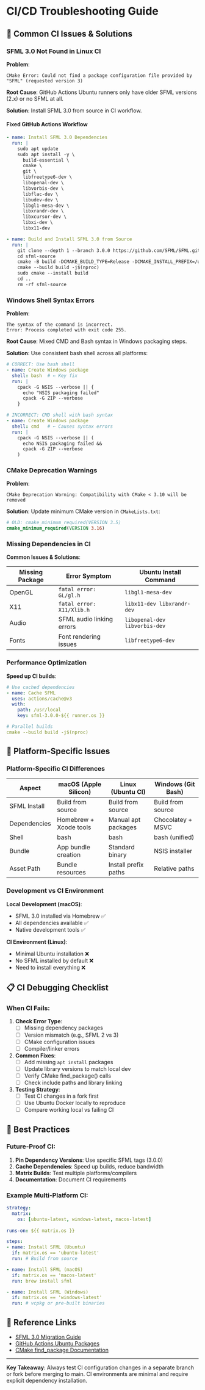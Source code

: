# CI/CD Troubleshooting Guide

## 🚨 **Common CI Issues & Solutions**

### **SFML 3.0 Not Found in Linux CI**

**Problem**: 
```
CMake Error: Could not find a package configuration file provided by "SFML" (requested version 3)
```

**Root Cause**: GitHub Actions Ubuntu runners only have older SFML versions (2.x) or no SFML at all.

**Solution**: Install SFML 3.0 from source in CI workflow.

#### **Fixed GitHub Actions Workflow**
```yaml
- name: Install SFML 3.0 Dependencies
  run: |
    sudo apt update
    sudo apt install -y \
      build-essential \
      cmake \
      git \
      libfreetype6-dev \
      libopenal-dev \
      libvorbis-dev \
      libflac-dev \
      libudev-dev \
      libgl1-mesa-dev \
      libxrandr-dev \
      libxcursor-dev \
      libxi-dev \
      libx11-dev

- name: Build and Install SFML 3.0 from Source
  run: |
    git clone --depth 1 --branch 3.0.0 https://github.com/SFML/SFML.git sfml-source
    cd sfml-source
    cmake -B build -DCMAKE_BUILD_TYPE=Release -DCMAKE_INSTALL_PREFIX=/usr/local
    cmake --build build -j$(nproc)
    sudo cmake --install build
    cd ..
    rm -rf sfml-source
```

### **Windows Shell Syntax Errors**

**Problem**:
```
The syntax of the command is incorrect.
Error: Process completed with exit code 255.
```

**Root Cause**: Mixed CMD and Bash syntax in Windows packaging steps.

**Solution**: Use consistent bash shell across all platforms:
```yaml
# CORRECT: Use bash shell
- name: Create Windows package
  shell: bash  # ← Key fix
  run: |
    cpack -G NSIS --verbose || {
      echo "NSIS packaging failed"
      cpack -G ZIP --verbose
    }

# INCORRECT: CMD shell with bash syntax
- name: Create Windows package  
  shell: cmd   # ← Causes syntax errors
  run: |
    cpack -G NSIS --verbose || (
      echo NSIS packaging failed &&
      cpack -G ZIP --verbose
    )
```

### **CMake Deprecation Warnings**

**Problem**:
```
CMake Deprecation Warning: Compatibility with CMake < 3.10 will be removed
```

**Solution**: Update minimum CMake version in `CMakeLists.txt`:
```cmake
# OLD: cmake_minimum_required(VERSION 3.5)
cmake_minimum_required(VERSION 3.16)
```

### **Missing Dependencies in CI**

**Common Issues & Solutions**:

| Missing Package | Error Symptom | Ubuntu Install Command |
|----------------|---------------|------------------------|
| OpenGL | `fatal error: GL/gl.h` | `libgl1-mesa-dev` |
| X11 | `fatal error: X11/Xlib.h` | `libx11-dev libxrandr-dev` |
| Audio | SFML audio linking errors | `libopenal-dev libvorbis-dev` |
| Fonts | Font rendering issues | `libfreetype6-dev` |

### **Performance Optimization**

**Speed up CI builds**:
```yaml
# Use cached dependencies
- name: Cache SFML
  uses: actions/cache@v3
  with:
    path: /usr/local
    key: sfml-3.0.0-${{ runner.os }}

# Parallel builds
cmake --build build -j$(nproc)
```

## 🔧 **Platform-Specific Issues**

### **Platform-Specific CI Differences**

| Aspect | macOS (Apple Silicon) | Linux (Ubuntu CI) | Windows (Git Bash) |
|--------|----------------------|-------------------|---------------------|
| SFML Install | Build from source | Build from source | Build from source |
| Dependencies | Homebrew + Xcode tools | Manual apt packages | Chocolatey + MSVC |
| Shell | bash | bash | bash (unified) |
| Bundle | App bundle creation | Standard binary | NSIS installer |
| Asset Path | Bundle resources | Install prefix paths | Relative paths |

### **Development vs CI Environment**

**Local Development (macOS)**:
- SFML 3.0 installed via Homebrew ✅
- All dependencies available ✅
- Native development tools ✅

**CI Environment (Linux)**:
- Minimal Ubuntu installation ❌
- No SFML installed by default ❌
- Need to install everything ❌

## 📋 **CI Debugging Checklist**

### **When CI Fails**:
1. **Check Error Type**:
   - [ ] Missing dependency packages
   - [ ] Version mismatch (e.g., SFML 2 vs 3)
   - [ ] CMake configuration issues
   - [ ] Compiler/linker errors

2. **Common Fixes**:
   - [ ] Add missing `apt install` packages
   - [ ] Update library versions to match local dev
   - [ ] Verify CMake find_package() calls
   - [ ] Check include paths and library linking

3. **Testing Strategy**:
   - [ ] Test CI changes in a fork first
   - [ ] Use Ubuntu Docker locally to reproduce
   - [ ] Compare working local vs failing CI

## 🚀 **Best Practices**

### **Future-Proof CI**:
1. **Pin Dependency Versions**: Use specific SFML tags (3.0.0)
2. **Cache Dependencies**: Speed up builds, reduce bandwidth
3. **Matrix Builds**: Test multiple platforms/compilers
4. **Documentation**: Document CI requirements

### **Example Multi-Platform CI**:
```yaml
strategy:
  matrix:
    os: [ubuntu-latest, windows-latest, macos-latest]
    
runs-on: ${{ matrix.os }}

steps:
- name: Install SFML (Ubuntu)
  if: matrix.os == 'ubuntu-latest'
  run: # Build from source

- name: Install SFML (macOS)  
  if: matrix.os == 'macos-latest'
  run: brew install sfml

- name: Install SFML (Windows)
  if: matrix.os == 'windows-latest'
  run: # vcpkg or pre-built binaries
```

## 📖 **Reference Links**

- [SFML 3.0 Migration Guide](https://www.sfml-dev.org/tutorials/3.0/getting-started/migrate/)
- [GitHub Actions Ubuntu Packages](https://github.com/actions/runner-images/blob/main/images/linux/Ubuntu2204-Readme.md)
- [CMake find_package Documentation](https://cmake.org/cmake/help/latest/command/find_package.html)

---

**Key Takeaway**: Always test CI configuration changes in a separate branch or fork before merging to main. CI environments are minimal and require explicit dependency installation. 